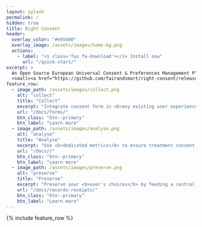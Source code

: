 ```yaml
---
layout: splash
permalink: /
hidden: true
title: Right Consent
header:
  overlay_color: "#e95400"
  overlay_image: /assets/images/home-bg.png
  actions:
    - label: "<i class='fas fa-download'></i> Install now"
      url: "/quick-start/"
excerpt: >
  An Open Source European Universal Consent & Preferences Management Plateform <br />
  <small><a href="https://github.com/fairandsmart/right-consent/releases/tag/1.0.13">Latest release v1.0.13</a></small>
feature_row:
  - image_path: /assets/images/collect.png
    alt: "collect"
    title: "Collect"
    excerpt: "Integrate consent form in <b>any existing user experience</b> like web or mobile application and define <b>custom treatment and preference models</b> to push fine graine form at the best time."
    url: "/docs/forms/"
    btn_class: "btn--primary"
    btn_label: "Learn more"
  - image_path: /assets/images/analyse.png
    alt: "analyse"
    title: "Analyse"
    excerpt: "Use <b>dedicated metrics</b> to ensure treatment consent acknowledgment and to compare different <b>model formulation</b> in an A/B testing way."
    url: "/docs//"
    btn_class: "btn--primary"
    btn_label: "Learn more"
  - image_path: /assets/images/preserve.png
    alt: "preserve"
    title: "Preserve"
    excerpt: "Preserve your <b>user's choices</b> by feeding a central <b>truth base</b>, and ensure the best conformity using standardized consent receipts as proof and <b>long time</b> and secured conservation."
    url: "/docs/records-receipts/"
    btn_class: "btn--primary"
    btn_label: "Learn more"
---
```


{% include feature_row %}



